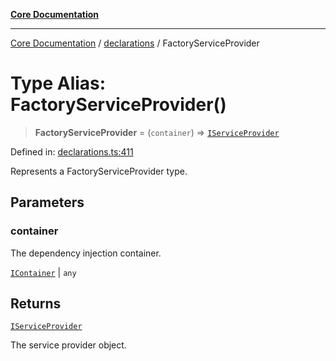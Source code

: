 [**Core Documentation**](../../README.md)

***

[Core Documentation](../../README.md) / [declarations](../README.md) / FactoryServiceProvider

# Type Alias: FactoryServiceProvider()

> **FactoryServiceProvider** = (`container`) => [`IServiceProvider`](../interfaces/IServiceProvider.md)

Defined in: [declarations.ts:411](https://github.com/stonemjs/core/blob/b1f29857c7f1e529739f22d486494bed3b22d2c6/src/declarations.ts#L411)

Represents a FactoryServiceProvider type.

## Parameters

### container

The dependency injection container.

[`IContainer`](IContainer.md) | `any`

## Returns

[`IServiceProvider`](../interfaces/IServiceProvider.md)

The service provider object.
